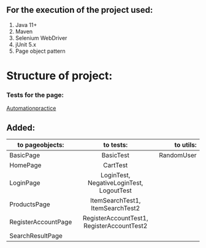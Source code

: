 ## For the execution of the project used:	
1. Java 11+
2. Maven
3. Selenium WebDriver
4. jUnit 5.x
5. Page object pattern

# Structure of project:

### Tests for the page:
[Automationpractice](http://automationpractice.com )

## Added:

| to pageobjects:       | to tests:                                  | to utils:  |
| --------------------- |:------------------------------------------:|-----------:|
| BasicPage             | BasicTest                                  | RandomUser |
| HomePage              | CartTest                                   |            |
| LoginPage             | LoginTest, NegativeLoginTest, LogoutTest   |            |
| ProductsPage          | ItemSearchTest1, ItemSearchTest2           |            |
| RegisterAccountPage   | RegisterAccountTest1, RegisterAccountTest2 |            |
| SearchResultPage      |                                            |            |
